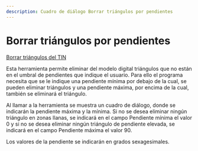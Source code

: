 ```yaml
---
description: Cuadro de diálogo Borrar triángulos por pendientes
---
```


# Borrar triángulos por pendientes

[Borrar triángulos del TIN](../fichas-de-herramientas/ficha-de-herramientas-edicion-tin/borrar-triangulos-del-tin.md)

Esta herramienta permite eliminar del modelo digital triángulos que no están en el umbral de pendientes que indique el usuario. Para ello el programa necesita que se le indique una pendiente mínima por debajo de la cual, se pueden eliminar triángulos y una pendiente máxima, por encima de la cual, también se eliminará el triángulo.

Al llamar a la herramienta se muestra un cuadro de diálogo, donde se indicarán la pendiente máxima y la mínima. Si no se desea eliminar ningún triángulo en zonas llanas, se indicará en el campo Pendiente mínima el valor 0 y si no se desea eliminar ningún triángulo de pendiente elevada, se indicará en el campo Pendiente máxima el valor 90.

Los valores de la pendiente se indicarán en grados sexagesimales.

